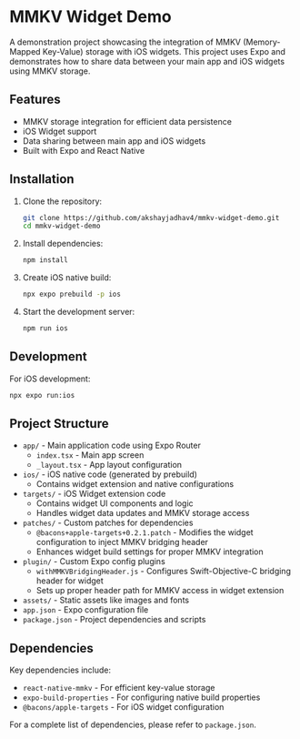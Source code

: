 # MMKV Widget Demo

A demonstration project showcasing the integration of MMKV (Memory-Mapped Key-Value) storage with iOS widgets. This project uses Expo and demonstrates how to share data between your main app and iOS widgets using MMKV storage.

## Features

- MMKV storage integration for efficient data persistence
- iOS Widget support
- Data sharing between main app and iOS widgets
- Built with Expo and React Native

## Installation

1. Clone the repository:
   ```bash
   git clone https://github.com/akshayjadhav4/mmkv-widget-demo.git
   cd mmkv-widget-demo
   ```

2. Install dependencies:
   ```bash
   npm install
   ```

3. Create iOS native build:
   ```bash
   npx expo prebuild -p ios
   ```

4. Start the development server:
   ```bash
   npm run ios
   ```

## Development

For iOS development:
```bash
npx expo run:ios
```

## Project Structure

- `app/` - Main application code using Expo Router
  - `index.tsx` - Main app screen
  - `_layout.tsx` - App layout configuration
- `ios/` - iOS native code (generated by prebuild)
  - Contains widget extension and native configurations
- `targets/` - iOS Widget extension code
  - Contains widget UI components and logic
  - Handles widget data updates and MMKV storage access
- `patches/` - Custom patches for dependencies
  - `@bacons+apple-targets+0.2.1.patch` - Modifies the widget configuration to inject MMKV bridging header
  - Enhances widget build settings for proper MMKV integration
- `plugin/` - Custom Expo config plugins
  - `withMMKVBridgingHeader.js` - Configures Swift-Objective-C bridging header for widget
  - Sets up proper header path for MMKV access in widget extension
- `assets/` - Static assets like images and fonts
- `app.json` - Expo configuration file
- `package.json` - Project dependencies and scripts

## Dependencies

Key dependencies include:
- `react-native-mmkv` - For efficient key-value storage
- `expo-build-properties` - For configuring native build properties
- `@bacons/apple-targets` - For iOS widget configuration

For a complete list of dependencies, please refer to `package.json`.